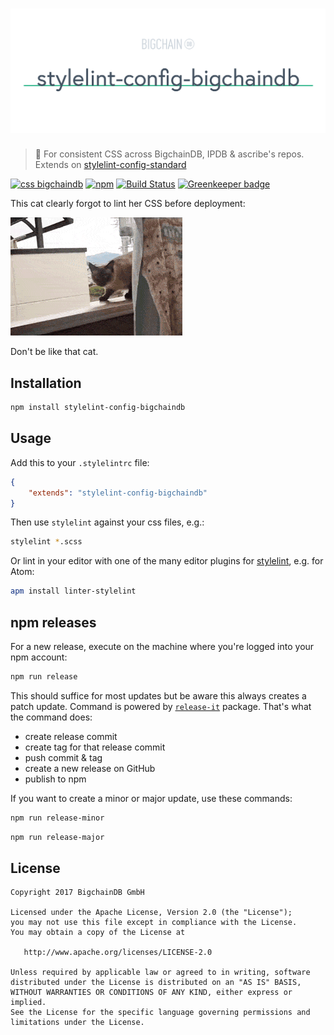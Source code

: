 # [![stylelint-config-bigchaindb](media/repo-banner@2x.png)](https://www.bigchaindb.com)

> 💅 For consistent CSS across BigchainDB, IPDB & ascribe's repos. Extends on [stylelint-config-standard](https://github.com/stylelint/stylelint-config-standard)

[![css bigchaindb](https://img.shields.io/badge/css-bigchaindb-39BA91.svg)](https://github.com/bigchaindb/stylelint-config-bigchaindb)
[![npm](https://img.shields.io/npm/v/stylelint-config-bigchaindb.svg)](https://www.npmjs.com/package/stylelint-config-bigchaindb)
[![Build Status](https://travis-ci.org/bigchaindb/stylelint-config-bigchaindb.svg?branch=master)](https://travis-ci.org/bigchaindb/stylelint-config-bigchaindb)
[![Greenkeeper badge](https://badges.greenkeeper.io/bigchaindb/stylelint-config-bigchaindb.svg)](https://greenkeeper.io/)

This cat clearly forgot to lint her CSS before deployment:

![cat not linting correctly](media/cat-linter-fail.gif)

Don't be like that cat.

## Installation

```bash
npm install stylelint-config-bigchaindb
```

## Usage

Add this to your `.stylelintrc` file:

```json
{
    "extends": "stylelint-config-bigchaindb"
}
```

Then use `stylelint` against your css files, e.g.:

```bash
stylelint *.scss
```

Or lint in your editor with one of the many editor plugins for [stylelint](https://stylelint.io), e.g. for Atom:

```bash
apm install linter-stylelint
```

## npm releases

For a new release, execute on the machine where you're logged into your npm account:

```bash
npm run release
```

This should suffice for most updates but be aware this always creates a patch update. Command is powered by [`release-it`](https://github.com/webpro/release-it) package. That's what the command does:

- create release commit
- create tag for that release commit
- push commit & tag
- create a new release on GitHub
- publish to npm

If you want to create a minor or major update, use these commands:

```bash
npm run release-minor
```

```bash
npm run release-major
```

## License

```
Copyright 2017 BigchainDB GmbH

Licensed under the Apache License, Version 2.0 (the "License");
you may not use this file except in compliance with the License.
You may obtain a copy of the License at

   http://www.apache.org/licenses/LICENSE-2.0

Unless required by applicable law or agreed to in writing, software
distributed under the License is distributed on an "AS IS" BASIS,
WITHOUT WARRANTIES OR CONDITIONS OF ANY KIND, either express or implied.
See the License for the specific language governing permissions and
limitations under the License.
```
